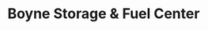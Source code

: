 ---
title: "Boyne Storage & Fuel Center"
url: /boyne-city/boyne-storage-and-fuel-center/
shop: storage rental
---